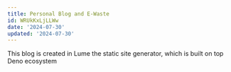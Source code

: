 ```yaml
---
title: Personal Blog and E-Waste
id: WRUkKxLjLLWw
date: '2024-07-30'
updated: '2024-07-30'
---
```


This blog is created in Lume the static site generator,
which is built on top Deno ecosystem